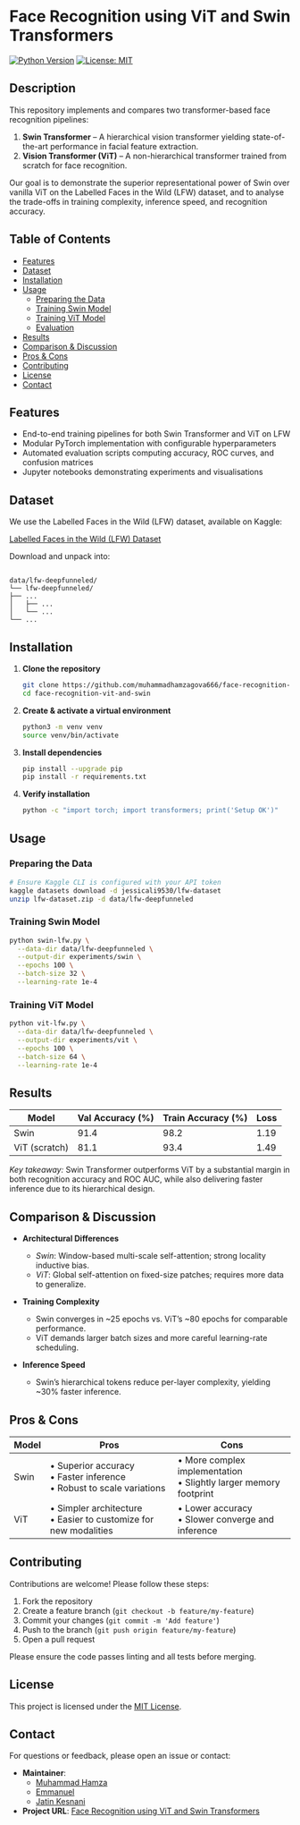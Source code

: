 # Face Recognition using ViT and Swin Transformers

[![Python Version](https://img.shields.io/badge/python-3.11%2B-blue.svg)](https://www.python.org/)
[![License: MIT](https://img.shields.io/badge/License-MIT-yellow.svg)](LICENSE)

## Description

This repository implements and compares two transformer-based face recognition pipelines:
1. **Swin Transformer** – A hierarchical vision transformer yielding state-of-the-art performance in facial feature extraction.  
2. **Vision Transformer (ViT)** – A non-hierarchical transformer trained from scratch for face recognition.

Our goal is to demonstrate the superior representational power of Swin over vanilla ViT on the Labelled Faces in the Wild (LFW) dataset, and to analyse the trade-offs in training complexity, inference speed, and recognition accuracy.

## Table of Contents

- [Features](#features)  
- [Dataset](#dataset)  
- [Installation](#installation)  
- [Usage](#usage)  
  - [Preparing the Data](#preparing-the-data)  
  - [Training Swin Model](#training-swin-model)  
  - [Training ViT Model](#training-vit-model)  
  - [Evaluation](#evaluation)  
- [Results](#results)  
- [Comparison & Discussion](#comparison--discussion)  
- [Pros & Cons](#pros--cons)  
- [Contributing](#contributing)  
- [License](#license)  
- [Contact](#contact)  

## Features

- End-to-end training pipelines for both Swin Transformer and ViT on LFW  
- Modular PyTorch implementation with configurable hyperparameters  
- Automated evaluation scripts computing accuracy, ROC curves, and confusion matrices  
- Jupyter notebooks demonstrating experiments and visualisations  

## Dataset

We use the Labelled Faces in the Wild (LFW) dataset, available on Kaggle:

[Labelled Faces in the Wild (LFW) Dataset](https://www.kaggle.com/datasets/jessicali9530/lfw-dataset)

Download and unpack into:
```

data/lfw-deepfunneled/
└── lfw-deepfunneled/
├── ...
│   ├── ...
│   └── ...
└── ...

````

## Installation

1. **Clone the repository**  
   ```bash
   git clone https://github.com/muhammadhamzagova666/face-recognition-vit-and-swin.git
   cd face-recognition-vit-and-swin
   ```

2. **Create & activate a virtual environment**

   ```bash
   python3 -m venv venv
   source venv/bin/activate
   ```

3. **Install dependencies**

   ```bash
   pip install --upgrade pip
   pip install -r requirements.txt
   ```

4. **Verify installation**

   ```bash
   python -c "import torch; import transformers; print('Setup OK')"
   ```

## Usage

### Preparing the Data

```bash
# Ensure Kaggle CLI is configured with your API token
kaggle datasets download -d jessicali9530/lfw-dataset
unzip lfw-dataset.zip -d data/lfw-deepfunneled
```

### Training Swin Model

```bash
python swin-lfw.py \
  --data-dir data/lfw-deepfunneled \
  --output-dir experiments/swin \
  --epochs 100 \
  --batch-size 32 \
  --learning-rate 1e-4
```

### Training ViT Model

```bash
python vit-lfw.py \
  --data-dir data/lfw-deepfunneled \
  --output-dir experiments/vit \
  --epochs 100 \
  --batch-size 64 \
  --learning-rate 1e-4
```

## Results

| Model         | Val Accuracy (%) | Train Accuracy (%) | Loss |
| ------------- | ---------------- | ------------------ | ---- |
| Swin          | 91.4             | 98.2               | 1.19 |
| ViT (scratch) | 81.1             | 93.4               | 1.49 |

*Key takeaway:* Swin Transformer outperforms ViT by a substantial margin in both recognition accuracy and ROC AUC, while also delivering faster inference due to its hierarchical design.

## Comparison & Discussion

* **Architectural Differences**

  * *Swin*: Window-based multi-scale self-attention; strong locality inductive bias.
  * *ViT*: Global self-attention on fixed-size patches; requires more data to generalize.

* **Training Complexity**

  * Swin converges in \~25 epochs vs. ViT’s \~80 epochs for comparable performance.
  * ViT demands larger batch sizes and more careful learning-rate scheduling.

* **Inference Speed**

  * Swin’s hierarchical tokens reduce per-layer complexity, yielding \~30% faster inference.

## Pros & Cons

| Model | Pros                                                                      | Cons                                                                |
| ----- | ------------------------------------------------------------------------- | ------------------------------------------------------------------- |
| Swin  | • Superior accuracy<br>• Faster inference<br>• Robust to scale variations | • More complex implementation<br>• Slightly larger memory footprint |
| ViT   | • Simpler architecture<br>• Easier to customize for new modalities        | • Lower accuracy<br>• Slower converge and inference                 |

## Contributing

Contributions are welcome! Please follow these steps:

1. Fork the repository
2. Create a feature branch (`git checkout -b feature/my-feature`)
3. Commit your changes (`git commit -m 'Add feature'`)
4. Push to the branch (`git push origin feature/my-feature`)
5. Open a pull request

Please ensure the code passes linting and all tests before merging.

## License

This project is licensed under the [MIT License](LICENSE).

## Contact

For questions or feedback, please open an issue or contact:

* **Maintainer**:
  - [Muhammad Hamza](https://github.com/muhammadhamzagova666/)
  - [Emmanuel](https://github.com/emmanuelmoon/)
  - [Jatin Kesnani](https://github.com/Jatin-Kesnani/)
* **Project URL**: [Face Recognition using ViT and Swin Transformers](https://github.com/muhammadhamzagova666/face-recognition-vit-and-swin/)
